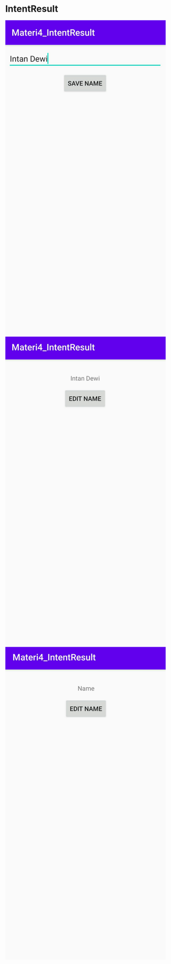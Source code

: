 # IntentResult
![alt text](https://github.com/1nt4ni/IntentResult/blob/master/IMG_20210224_185543.jpg)
![alt text](https://github.com/1nt4ni/IntentResult/blob/master/IMG_20210224_185601.jpg)
![alt text](https://github.com/1nt4ni/IntentResult/blob/master/IMG_20210224_185710.jpg)
